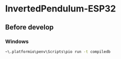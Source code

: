 # InvertedPendulum-ESP32

## Before develop

### Windows

```bash
~\.platformio\penv\Scripts\pio run -t compiledb
```
